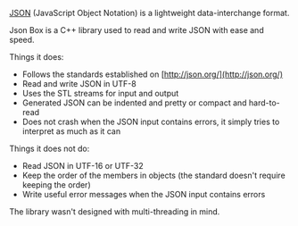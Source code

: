 <!-- -*- markdown -*- -->
[JSON](http://json.org/) (JavaScript Object Notation) is a lightweight data-interchange format.

Json Box is a C++ library used to read and write JSON with ease and speed.

Things it does:
* Follows the standards established on [http://json.org/](http://json.org/)
* Read and write JSON in UTF-8
* Uses the STL streams for input and output
* Generated JSON can be indented and pretty or compact and hard-to-read
* Does not crash when the JSON input contains errors, it simply tries to interpret as much as it can

Things it does not do:
* Read JSON in UTF-16 or UTF-32
* Keep the order of the members in objects (the standard doesn't require keeping the order)
* Write useful error messages when the JSON input contains errors

The library wasn't designed with multi-threading in mind.

